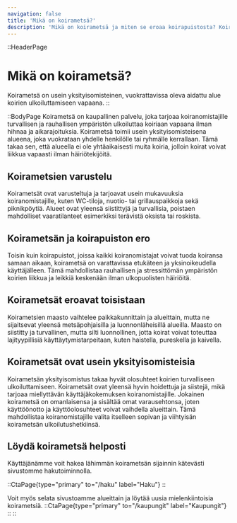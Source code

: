 ```yaml
---
navigation: false
title: 'Mikä on koirametsä?'
description: 'Mikä on koirametsä ja miten se eroaa koirapuistosta? Koirametsä on usein yksityisomisteinen, vuokrattavissa oleva aidattu alue koirien ulkoiluttamiseen vapaana.'
---
```


::HeaderPage
# Mikä on koirametsä?
Koirametsä on usein yksityisomisteinen, vuokrattavissa oleva aidattu alue koirien ulkoiluttamiseen vapaana.
::

::BodyPage
Koirametsä on kaupallinen palvelu, joka tarjoaa koiranomistajille turvallisen ja rauhallisen ympäristön ulkoiluttaa koiriaan vapaana ilman hihnaa ja aikarajoituksia. Koirametsä toimii usein yksityisomisteisena alueena, joka vuokrataan yhdelle henkilölle tai ryhmälle kerrallaan. Tämä takaa sen, että alueella ei ole yhtäaikaisesti muita koiria, jolloin koirat voivat liikkua vapaasti ilman häiriötekijöitä.

## Koirametsien varustelu
Koirametsät ovat varusteltuja ja tarjoavat usein mukavuuksia koiranomistajille, kuten WC-tiloja, nuotio- tai grillauspaikkoja sekä piknikpöytiä. Alueet ovat yleensä siistittyjä ja turvallisia, poistaen mahdolliset vaaratilanteet esimerkiksi terävistä oksista tai roskista.

## Koirametsän ja koirapuiston ero
Toisin kuin koirapuistot, joissa kaikki koiranomistajat voivat tuoda koiransa samaan aikaan, koirametsä on varattavissa etukäteen ja yksinoikeudella käyttäjälleen. Tämä mahdollistaa rauhallisen ja stressittömän ympäristön koirien liikkua ja leikkiä keskenään ilman ulkopuolisten häiriöitä.

## Koirametsät eroavat toisistaan
Koirametsien maasto vaihtelee paikkakunnittain ja alueittain, mutta ne sijaitsevat yleensä metsäpohjaisilla ja luonnonläheisillä alueilla. Maasto on siistitty ja turvallinen, mutta silti luonnollinen, jotta koirat voivat toteuttaa lajityypillisiä käyttäytymistarpeitaan, kuten haistella, pureskella ja kaivella.

## Koirametsät ovat usein yksityisomisteisia
Koirametsän yksityisomistus takaa hyvät olosuhteet koirien turvalliseen ulkoiluttamiseen. Koirametsät ovat yleensä hyvin hoidettuja ja siistejä, mikä tarjoaa miellyttävän käyttäjäkokemuksen koiranomistajille. Jokainen koirametsä on omanlaisensa ja sisältää omat varausehtonsa, joten käyttöönotto ja käyttöolosuhteet voivat vaihdella alueittain. Tämä mahdollistaa koiranomistajille valita itselleen sopivan ja viihtyisän koirametsän ulkoilutushetkiinsä.

## Löydä koirametsä helposti
Käyttäjänämme voit hakea lähimmän koirametsän sijainnin kätevästi sivustomme hakutoiminnolla. 

::CtaPage{type="primary" to="/haku" label="Haku"}
::

Voit myös selata sivustoamme alueittain ja löytää uusia mielenkiintoisia koirametsiä.
::CtaPage{type="primary" to="/kaupungit" label="Kaupungit"}
::
::